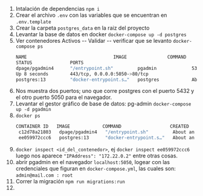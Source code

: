 1. Intalación de dependencias `npm i`
2. Crear el archivo `.env` con las variables que se encuentran en `.env.template`
3. Crear la carpeta `postgres_data` en la raiz del proyecto
4. Levantar la base de datos en docker `docker-compose up -d postgres`
5. Ver contenedores Activos -- Validar -- verificar que se levanto `docker-compose ps`
    ```bash
    NAME                                IMAGE               COMMAND                  SERVICE             CREATED
    STATUS              PORTS
    dpage/pgadmin4      "/entrypoint.sh"         pgadmin             53 minutes ago  
    Up 8 seconds        443/tcp, 0.0.0.0:5050->80/tcp
   postgres:13         "docker-entrypoint.s…"   postgres            About an hour ago   Up 18 seconds       0.0.0.0:5432->5432/tcp
   
6. Nos muestra dos puertos; uno que corre postgres con el puerto 5432 y el otro puerto 5050 para el navegador.
7. Levantar el gestor gráfico de base de datos: pg-admin `docker-compose up -d pgadmin`
8. `docker ps`
   ```bash
   CONTAINER ID   IMAGE            COMMAND                  CREATED             STATUS          PORTS                           NAMES   
    c12d78a21803   dpage/pgadmin4   "/entrypoint.sh"         About an hour ago   Up 26 minutes   443/tcp, 0.0.0.0:5050->80/tcp   curso-nodejs-auth-main-pgadmin-1
    ee059972ccc6   postgres:13      "docker-entrypoint.s…"   About an hour ago   Up 26 minutes   0.0.0.0:5432->5432/tcp          curso-nodejs-auth-main-postgres-1
9. `docker inspect <id_del_contenedor>`, ej `docker inspect ee059972ccc6` luego nos aparece ` "IPAddress": "172.22.0.2" ` entre otras cosas.
9.  abrir pgadmin en el navegador `localhost:5050`, logear con las credenciales que figuran en `docker-compose.yml`, las cuales son: `admin@mail.com : root`
10. Correr la migración `npm run migrations:run`
11. 